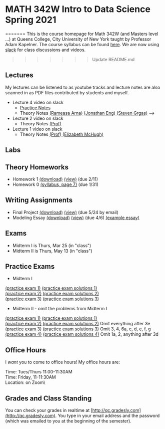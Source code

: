 # MATH 342W Intro to Data Science Spring 2021
=======
This is the course homepage for Math 342W (and Masters level ...) at Queens College, City University of New York taught by Professor Adam Kapelner. The course syllabus can be found [here](https://github.com/kapelner/QC_Math_342W_Spring_2021/blob/master/syllabus/syllabus.pdf). We are now using [slack](https://.....slack.com/) for class discussions and videos.
>>>>>>> Update README.md

## Lectures

My lectures can be listened to as youtube tracks and lecture notes are also scanned in as PDF files contributed by students and myself.

<!--  
* Lecture 26 video on slack
  - [Practice Notes](https://github.com/kapelner/QC_Math_342W_Spring_2021/blob/master/practice_lectures/lec20.Rmd)
  - Theory Notes [(Prof)](https://github.com/kapelner/QC_Math_342W_Spring_2021/blob/master/lectures/lec26kap.pdf) [(Christella Nissanthan)](https://github.com/kapelner/QC_Math_342W_Spring_2021/blob/master/lectures/lec26nissanthan.pdf)
* Lecture 25 video on slack
  - [Practice Notes](https://github.com/kapelner/QC_Math_342W_Spring_2021/blob/master/practice_lectures/lec19.Rmd) 
  - Theory Notes [(Prof)](https://github.com/kapelner/QC_Math_342W_Spring_2021/blob/master/lectures/lec25kap.pdf) [(Christella Nissanthan)](https://github.com/kapelner/QC_Math_342W_Spring_2021/blob/master/lectures/lec25nissanthan.pdf)
* Lecture 24 video on slack
  - [Practice Notes](https://github.com/kapelner/QC_Math_342W_Spring_2021/blob/master/practice_lectures/lec18.Rmd) 
  - Theory Notes [(Prof)](https://github.com/kapelner/QC_Math_342W_Spring_2021/blob/master/lectures/lec24kap.pdf) [(Christella Nissanthan)](https://github.com/kapelner/QC_Math_342W_Spring_2021/blob/master/lectures/lec24nissanthan.pdf)
* Lecture 23 video on slack
  - [Practice Notes](https://github.com/kapelner/QC_Math_342W_Spring_2021/blob/master/practice_lectures/lec17.Rmd)
  - Theory Notes [(Prof)](https://github.com/kapelner/QC_Math_342W_Spring_2021/blob/master/lectures/lec23kap.pdf) [(Christella Nissanthan)](https://github.com/kapelner/QC_Math_342W_Spring_2021/blob/master/lectures/lec23nissanthan.pdf)
* Lecture 22 video on slack
  - [Practice Notes](https://github.com/kapelner/QC_Math_342W_Spring_2021/blob/master/practice_lectures/lec16.Rmd)
  - Theory Notes [(Prof)](https://github.com/kapelner/QC_Math_342W_Spring_2021/blob/master/lectures/lec22kap.pdf) [(Rameasa Arna)](https://github.com/kapelner/QC_Math_342W_Spring_2021/blob/master/lectures/lec22arna.pdf) [(Christella Nissanthan)](https://github.com/kapelner/QC_Math_342W_Spring_2021/blob/master/lectures/lec22nissanthan.pdf) 
* Lecture 21 video on slack
  - [Practice Notes](https://github.com/kapelner/QC_Math_342W_Spring_2021/blob/master/practice_lectures/lec15.Rmd)
  - Theory Notes [(Prof)](https://github.com/kapelner/QC_Math_342W_Spring_2021/blob/master/lectures/lec21kap.pdf) [(Christella Nissanthan)](https://github.com/kapelner/QC_Math_342W_Spring_2021/blob/master/lectures/lec21nissanthan.pdf)
* Lecture 20 video on slack
  - [Practice Notes](https://github.com/kapelner/QC_Math_342W_Spring_2021/blob/master/practice_lectures/lec14.Rmd)
  - Theory Notes [(Prof)](https://github.com/kapelner/QC_Math_342W_Spring_2021/blob/master/lectures/lec20kap.pdf) [(Christella Nissanthan)](https://github.com/kapelner/QC_Math_342W_Spring_2021/blob/master/lectures/lec20nissanthan.pdf)
* Lecture 19 video on slack
  - [Practice Notes](https://github.com/kapelner/QC_Math_342W_Spring_2021/blob/master/practice_lectures/lec13.Rmd) 
  - Theory Notes [(Prof)](https://github.com/kapelner/QC_Math_342W_Spring_2021/blob/master/lectures/lec19kap.pdf) [(Christella Nissanthan)](https://github.com/kapelner/QC_Math_342W_Spring_2021/blob/master/lectures/lec19nissanthan.pdf)
* Lecture 18 video on slack
  - [Practice Notes](https://github.com/kapelner/QC_Math_342W_Spring_2021/blob/master/practice_lectures/lec12.Rmd) 
  - Theory Notes [(Prof)](https://github.com/kapelner/QC_Math_342W_Spring_2021/blob/master/lectures/lec18kap.pdf) [(Rameasa Arna)](https://github.com/kapelner/QC_Math_342W_Spring_2021/blob/master/lectures/lec18arna.pdf) [(Christella Nissanthan)](https://github.com/kapelner/QC_Math_342W_Spring_2021/blob/master/lectures/lec18nissanthan.pdf)
* Lecture 17 video on slack
  - [Practice Notes](https://github.com/kapelner/QC_Math_342W_Spring_2021/blob/master/practice_lectures/lec11.Rmd) 
  - Theory Notes [(Prof)](https://github.com/kapelner/QC_Math_342W_Spring_2021/blob/master/lectures/lec17kap.pdf) [(Christella Nissanthan)](https://github.com/kapelner/QC_Math_342W_Spring_2021/blob/master/lectures/lec17nissanthan.pdf)
* Lecture 16 video on slack
  - [Practice Notes](https://github.com/kapelner/QC_Math_342W_Spring_2021/blob/master/practice_lectures/lec10.Rmd) 
  - Theory Notes [(Prof)](https://github.com/kapelner/QC_Math_342W_Spring_2021/blob/master/lectures/lec16kap.pdf) [(Rameasa Arna)](https://github.com/kapelner/QC_Math_342W_Spring_2021/blob/master/lectures/lec16arna.pdf) [(Christella Nissanthan)](https://github.com/kapelner/QC_Math_342W_Spring_2021/blob/master/lectures/lec16nissanthan.pdf)
* Lecture 15 video on slack
  - [Practice Notes](https://github.com/kapelner/QC_Math_342W_Spring_2021/blob/master/practice_lectures/lec09.Rmd) 
  - Theory Notes [(Prof)](https://github.com/kapelner/QC_Math_342W_Spring_2021/blob/master/lectures/lec15kap.pdf) [(Steven Grgas)](https://github.com/kapelner/QC_Math_342W_Spring_2021/blob/master/lectures/lec15grgas.pdf) [(Christella Nissanthan)](https://github.com/kapelner/QC_Math_342W_Spring_2021/blob/master/lectures/lec15nissanthan.pdf)
* Lecture 14 video on slack
  - [Practice Notes](https://github.com/kapelner/QC_Math_342W_Spring_2021/blob/master/practice_lectures/lec08.Rmd)
* Lecture 13 video on slack
  - [Practice Notes](https://github.com/kapelner/QC_Math_342W_Spring_2021/blob/master/practice_lectures/lec07.Rmd)
  - Theory Notes [(Prof)](https://github.com/kapelner/QC_Math_342W_Spring_2021/blob/master/lectures/lec13kap.pdf) [(Steven Grgas)](https://github.com/kapelner/QC_Math_342W_Spring_2021/blob/master/lectures/lec13grgas.pdf) [(Christella Nissanthan)](https://github.com/kapelner/QC_Math_342W_Spring_2021/blob/master/lectures/lec13nissanthan.pdf)
* Lecture 12 video on slack
  - [Practice Notes](https://github.com/kapelner/QC_Math_342W_Spring_2021/blob/master/practice_lectures/lec06.Rmd) 
  - Theory Notes [(Nabila Ahmed)](https://github.com/kapelner/QC_Math_342W_Spring_2021/blob/master/lectures/lec12ahmed.pdf) [(Christella Nissanthan)](https://github.com/kapelner/QC_Math_342W_Spring_2021/blob/master/lectures/lec12nissanthan.pdf)
* Lecture 11 video on slack
  - Theory Notes [(Christella Nissanthan)](https://github.com/kapelner/QC_Math_342W_Spring_2021/blob/master/lectures/lec11nissanthan.pdf)
* Lecture 10 video on slack
  - [Practice Notes](https://github.com/kapelner/QC_Math_342W_Spring_2021/blob/master/practice_lectures/lec05.Rmd) 
  - Theory Notes [(Jonathan Eng)](https://github.com/kapelner/QC_Math_342W_Spring_2021/blob/master/lectures/lec10eng.pdf) [(Christella Nissanthan)](https://github.com/kapelner/QC_Math_342W_Spring_2021/blob/master/lectures/lec10nissanthan.pdf)
* Lecture 9 video on slack
  - Theory Notes [(Jonathan Eng)](https://github.com/kapelner/QC_Math_342W_Spring_2021/blob/master/lectures/lec09eng.pdf) [(Christella Nissanthan)](https://github.com/kapelner/QC_Math_342W_Spring_2021/blob/master/lectures/lec09nissanthan.pdf)
* Lecture 8 video on slack
  - Theory Notes [(Christella Nissanthan)](https://github.com/kapelner/QC_Math_342W_Spring_2021/blob/master/lectures/lec08nissanthan.pdf) [(Shakif Shadman)](https://github.com/kapelner/QC_Math_342W_Spring_2021/blob/master/lectures/lec08shadman.pdf) [(Rameasa Arna)](https://github.com/kapelner/QC_Math_342W_Spring_2021/blob/master/lectures/lec08arna.pdf) [(Jonathan Eng)](https://github.com/kapelner/QC_Math_342W_Spring_2021/blob/master/lectures/lec08eng.pdf)
* Lecture 7 video on slack
  - [Practice Notes](https://github.com/kapelner/QC_Math_342W_Spring_2021/blob/master/practice_lectures/lec04.Rmd) 
  - Theory Notes [(Christella Nissanthan)](https://github.com/kapelner/QC_Math_342W_Spring_2021/blob/master/lectures/lec07nissanthan.pdf) [(Shakif Shadman)](https://github.com/kapelner/QC_Math_342W_Spring_2021/blob/master/lectures/lec07shadman.pdf) [(Rameasa Arna)](https://github.com/kapelner/QC_Math_342W_Spring_2021/blob/master/lectures/lec07arna.pdf) [(Jonathan Eng)](https://github.com/kapelner/QC_Math_342W_Spring_2021/blob/master/lectures/lec07eng.pdf)
* Lecture 6 video on slack
  - [Practice Notes](https://github.com/kapelner/QC_Math_342W_Spring_2021/blob/master/practice_lectures/lec03.Rmd) 
  - Theory Notes [(Christella Nissanthan)](https://github.com/kapelner/QC_Math_342W_Spring_2021/blob/master/lectures/lec06nissanthan.pdf) [(Shakif Shadman)](https://github.com/kapelner/QC_Math_342W_Spring_2021/blob/master/lectures/lec06shadman.pdf) [(Jonathan Eng)](https://github.com/kapelner/QC_Math_342W_Spring_2021/blob/master/lectures/lec06eng.pdf) [(Rameasa Arna)](https://github.com/kapelner/QC_Math_342W_Spring_2021/blob/master/lectures/lec06arna.pdf)
* Lecture 5 video on slack
  - Theory Notes [(Christella Nissanthan)](https://github.com/kapelner/QC_Math_342W_Spring_2021/blob/master/lectures/lec05nissanthan.pdf) [(Shakif Shadman)](https://github.com/kapelner/QC_Math_342W_Spring_2021/blob/master/lectures/lec05shadman.pdf) [(Jonathan Eng)](https://github.com/kapelner/QC_Math_342W_Spring_2021/blob/master/lectures/lec05eng.pdf)-->
* Lecture 4 video on slack
  - [Practice Notes](https://github.com/kapelner/QC_Math_342W_Spring_2021/blob/master/practice_lectures/lec02.Rmd)
  - Theory Notes [(Rameasa Arna)](https://github.com/kapelner/QC_Math_342W_Spring_2021/blob/master/lectures/lec03arna.pdf) [(Jonathan Eng)](https://github.com/kapelner/QC_Math_342W_Spring_2021/blob/master/lectures/lec03eng.pdf) [(Steven Grgas)](https://github.com/kapelner/QC_Math_342W_Spring_2021/blob/master/lectures/lec03grgas.pdf)  -->
* Lecture 2 video on slack
  - Theory Notes [(Prof)](https://github.com/kapelner/QC_Math_342W_Spring_2021/blob/master/lectures/lec02kap.pdf)
* Lecture 1 video on slack
  - Theory Notes [(Prof)](https://github.com/kapelner/QC_Math_342W_Spring_2021/blob/master/lectures/lec01kap.pdf) [(Elizabeth McHugh)](https://github.com/ejmchugh/QC_MATH_342W_Spring_2021/blob/master/lectures/lec01mchugh.pdf)

## Labs

<!--
* [(Lab 11, not collected)](https://github.com/kapelner/QC_Math_342W_Spring_2021/blob/master/labs/mid2_review_lab.Rmd)
* [(Lab 10, due 5/11)](https://github.com/kapelner/QC_Math_342W_Spring_2021/blob/master/labs/lab10.Rmd)
* [(Lab 9, due 5/2)](https://github.com/kapelner/QC_Math_342W_Spring_2021/blob/master/labs/lab09.Rmd)
* [(Lab 8, due 4/25)](https://github.com/kapelner/QC_Math_342W_Spring_2021/blob/master/labs/lab08.Rmd)
* [(Lab 7, due 4/8)](https://github.com/kapelner/QC_Math_342W_Spring_2021/blob/master/labs/lab07.Rmd)
* [(Lab 6, due 3/21)](https://github.com/kapelner/QC_Math_342W_Spring_2021/blob/master/labs/lab06.Rmd)
* [(Lab 5, due 3/7)](https://github.com/kapelner/QC_Math_342W_Spring_2021/blob/master/labs/lab05.Rmd)
* [(Lab 4, due 2/29)](https://github.com/kapelner/QC_Math_342W_Spring_2021/blob/master/labs/lab04.Rmd)
* [(Lab 3, due 2/22)](https://github.com/kapelner/QC_Math_342W_Spring_2021/blob/master/labs/lab03.Rmd)
* [(Lab 2, due 2/17)](https://github.com/kapelner/QC_Math_342W_Spring_2021/blob/master/labs/lab02.Rmd)
* [(Lab 1, due 2/8)](https://github.com/kapelner/QC_Math_342W_Spring_2021/blob/master/labs/lab01.Rmd)-->

## Theory Homeworks

<!--
* Homework 5 [(download)](https://github.com/kapelner/QC_Math_342W_Spring_2021/blob/master/homeworks/hw05/hw05t.pdf?raw=true) [(view)](https://github.com/kapelner/QC_Math_342W_Spring_2021/blob/master/homeworks/hw05/hw05t.pdf) (due 5/18)
* Homework 4 [(download)](https://github.com/kapelner/QC_Math_342W_Spring_2021/blob/master/homeworks/hw04/hw04t.pdf?raw=true) [(view)](https://github.com/kapelner/QC_Math_342W_Spring_2021/blob/master/homeworks/hw04/hw04t.pdf) (due 4/20)
* Homework 3 [(download)](https://github.com/kapelner/QC_Math_342W_Spring_2021/blob/master/homeworks/hw03/hw03t.pdf?raw=true) [(view)](https://github.com/kapelner/QC_Math_342W_Spring_2021/blob/master/homeworks/hw03/hw03t.pdf) (due 3/18)
* Homework 2 [(download)](https://github.com/kapelner/QC_Math_342W_Spring_2021/blob/master/homeworks/hw02/hw02t.pdf?raw=true) [(view)](https://github.com/kapelner/QC_Math_342W_Spring_2021/blob/master/homeworks/hw02/hw02t.pdf) (due 2/24)-->
* Homework 1 [(download)](https://github.com/kapelner/QC_Math_342W_Spring_2021/blob/master/homeworks/hw01/hw01t.pdf?raw=true) [(view)](https://github.com/kapelner/QC_Math_342W_Spring_2021/blob/master/homeworks/hw01/hw01t.pdf) (due 2/11) 
* Homework 0 [(syllabus, page 7)](https://github.com/kapelner/QC_Math_342W_Spring_2021/blob/master/syllabus/syllabus.pdf?raw=true) (due 1/31)

## Writing Assignments
<!---->
* Final Project [(download)](https://github.com/kapelner/QC_Math_342W_Spring_2021/blob/master/writing_assignments/final_project.pdf?raw=true) [(view)](https://github.com/kapelner/QC_Math_342W_Spring_2021/blob/master/writing_assignments/final_project.pdf) (due 5/24 by email)
* Modeling Essay [(download)](https://github.com/kapelner/QC_Math_342W_Spring_2021/blob/master/writing_assignments/modeling_essay.pdf?raw=true) [(view)](https://github.com/kapelner/QC_Math_342W_Spring_2021/blob/master/writing_assignments/modeling_essay.pdf) (due 4/6) [(example essay)](https://github.com/kapelner/QC_Math_342W_Spring_2021/blob/master/writing_assignments/modeling_essay_example.pdf)


## Exams

* Midterm I is Thurs, Mar 25 (in "class") 
* Midterm II is Thurs, May 13 (in "class") 


## Practice Exams

* Midterm I

[(practice exam 1)](https://github.com/kapelner/QC_Math_390.4_Spring_2020/blob/master/exams/midterm1/midterm1.pdf) [(practice exam solutions 1)](https://github.com/kapelner/QC_Math_390.4_Spring_2020/blob/master/exams/midterm1/midterm1_solutions.pdf)\
[(practice exam 2)](https://github.com/kapelner/QC_Math_390.4_Spring_2019/blob/master/exams/midterm1/midterm1.pdf) [(practice exam solutions 2)](https://github.com/kapelner/QC_Math_390.4_Spring_2019/blob/master/exams/midterm1/midterm1_solutions.pdf)\
[(practice exam 3)](https://github.com/kapelner/QC_Math_390.4_Spring_2018/blob/master/exams/midterm1/midterm1.pdf) [(practice exam solutions 3)](https://github.com/kapelner/QC_Math_390.4_Spring_2018/blob/master/exams/midterm1/midterm1_solutions.pdf)

* Midterm II - omit the problems from Midterm I

[(practice exam 1)](https://github.com/kapelner/QC_Math_390.4_Spring_2020/blob/master/exams/midterm2/midterm2.pdf) [(practice exam solutions 1)](https://github.com/kapelner/QC_Math_390.4_Spring_2020/blob/master/exams/midterm2/midterm2_solutions.pdf) \
[(practice exam 2)](https://github.com/kapelner/QC_Math_390.4_Spring_2019/blob/master/exams/midterm2/midterm2.pdf) [(practice exam solutions 2)](https://github.com/kapelner/QC_Math_390.4_Spring_2019/blob/master/exams/midterm2/midterm2_solutions.pdf) Omit everything after 3e  \
[(practice exam 3)](https://github.com/kapelner/QC_Math_390.4_Spring_2018/blob/master/exams/midterm2/midterm2.pdf) [(practice exam solutions 3)](https://github.com/kapelner/QC_Math_390.4_Spring_2018/blob/master/exams/midterm2/midterm2_solutions.pdf) Omit 3, 4, 6a, c, d, e, f, g \
[(practice exam 4)](https://github.com/kapelner/QC_Math_390.4_Spring_2018/blob/master/exams/final/final.pdf) [(practice exam solutions 4)](https://github.com/kapelner/QC_Math_390.4_Spring_2018/blob/master/exams/final/final_solutions.pdf) Omit 1a, 2, anything after 3d

## Office Hours

I *want* you to come to office hours! My office hours are:

Time: Tues/Thurs 11:00-11:30AM\
Time: Friday, 11-11:30AM\
Location: on Zoom\

<!--In addition, the TA, Moshe Weiss will hold office hours as well:

Time: Wed 2-3PM\
Location: Kiely Hall 5th floor math lounge-->

## Grades and Class Standing

You can check your grades in realtime at [http://qc.gradesly.com](http://qc.gradesly.com). You type in your email address and the password (which was emailed to you at the beginning of the semester).
